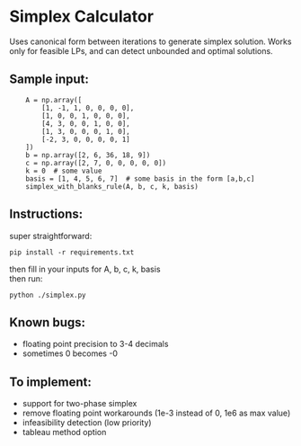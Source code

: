 # Simplex Calculator

Uses canonical form between iterations to generate simplex solution. Works only for feasible LPs, and can detect unbounded and optimal solutions.

## Sample input:

```
    A = np.array([
        [1, -1, 1, 0, 0, 0, 0],
        [1, 0, 0, 1, 0, 0, 0],
        [4, 3, 0, 0, 1, 0, 0],
        [1, 3, 0, 0, 0, 1, 0],
        [-2, 3, 0, 0, 0, 0, 1]
    ])
    b = np.array([2, 6, 36, 18, 9])
    c = np.array([2, 7, 0, 0, 0, 0, 0])
    k = 0  # some value
    basis = [1, 4, 5, 6, 7]  # some basis in the form [a,b,c]
    simplex_with_blanks_rule(A, b, c, k, basis)
```

## Instructions:

super straightforward:

```
pip install -r requirements.txt
```

then fill in your inputs for A, b, c, k, basis
<br>
then run:

```
python ./simplex.py
```

## Known bugs:

- floating point precision to 3-4 decimals
- sometimes 0 becomes -0

## To implement:

- support for two-phase simplex
- remove floating point workarounds (1e-3 instead of 0, 1e6 as max value)
- infeasibility detection (low priority)
- tableau method option
